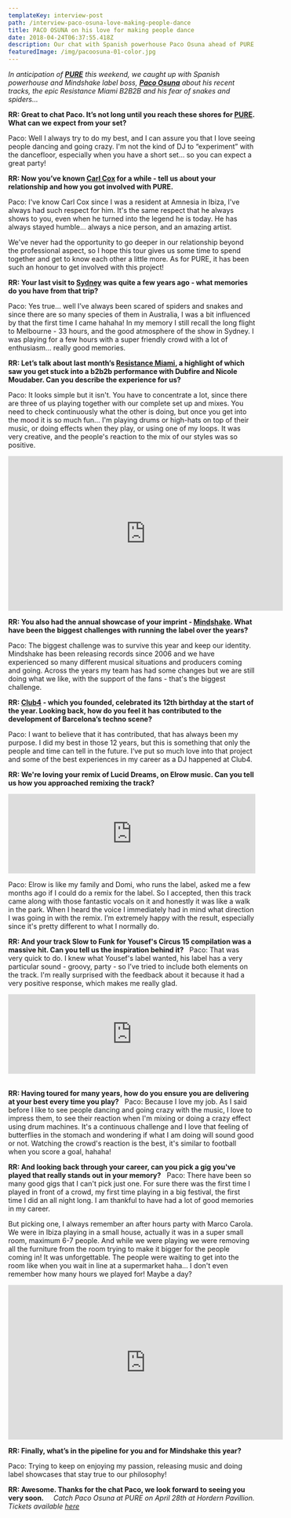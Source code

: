 ```yaml
---
templateKey: interview-post
path: /interview-paco-osuna-love-making-people-dance
title: PACO OSUNA on his love for making people dance
date: 2018-04-24T06:37:55.418Z
description: Our chat with Spanish powerhouse Paco Osuna ahead of PURE
featuredImage: /img/pacoosuna-01-color.jpg
---
```

_In anticipation of [**PURE**](https://www.ravereviewz.net/Event/Pure-Sydney-18-Moore-Park/138) this weekend, we caught up with Spanish powerhouse and Mindshake label boss, [**Paco Osuna**](https://www.facebook.com/PacoOsunaOfficial/) about his recent tracks, the epic Resistance Miami B2B2B and his fear of snakes and spiders..._



**RR: Great to chat Paco. It’s not long until you reach these shores for [PURE](https://www.ravereviewz.net/Event/Pure-Sydney-18-Moore-Park/138). What can we expect from your set?**

Paco: Well I always try to do my best, and I can assure you that I love seeing people dancing and going crazy. I'm not the kind of DJ to “experiment” with the dancefloor, especially when you have a short set... so you can expect a great party!



**RR: Now you’ve known [Carl Cox](https://www.facebook.com/carlcox247/) for a while - tell us about your relationship and how you got involved with PURE.**

Paco: I've know Carl Cox since I was a resident at Amnesia in Ibiza, I've always had such respect for him. It's the same respect that he always shows to you, even when he turned into the legend he is today. He has always stayed humble... always a nice person, and an amazing artist.

We've never had the opportunity to go deeper in our relationship beyond the professional aspect, so I hope this tour gives us some time to spend together and get to know each other a little more. As for PURE, it has been such an honour to get involved with this project!



**RR: Your last visit to [Sydney](https://www.ravereviewz.net/Events-Location/Sydney) was quite a few years ago - what memories do you have from that trip?**

Paco: Yes true... well I’ve always been scared of spiders and snakes and since there are so many species of them in Australia, I was a bit influenced by that the first time I came hahaha! In my memory I still recall the long flight to Melbourne - 33 hours, and the good atmosphere of the show in Sydney. I was playing for a few hours with a super friendly crowd with a lot of enthusiasm... really good memories.



**RR:  Let’s talk about last month’s [Resistance Miami](https://www.facebook.com/resistance/), a highlight of which saw you get stuck into a b2b2b performance with Dubfire and Nicole Moudaber. Can you describe the experience for us?**

Paco: It looks simple but it isn't. You have to concentrate a lot, since there are three of us playing together with our complete set up and mixes. You need to check continuously what the other is doing, but once you get into the mood it is so much fun... I'm playing drums or high-hats on top of their music, or doing effects when they play, or using one of my loops. It was very creative, and the people's reaction to the mix of our styles was so positive.

<iframe width="560" height="315" src="https://www.youtube.com/embed/-pdk3CS5SVI?rel=0" frameborder="0" allow="autoplay; encrypted-media" allowfullscreen></iframe>


**RR:  You also had the annual showcase of your imprint - [Mindshake](https://www.facebook.com/mindshakerecords/). What have been the biggest challenges with running the label over the years?**

Paco: The biggest challenge was to survive this year and keep our identity. Mindshake has been releasing records since 2006 and we have experienced so many different musical situations and producers coming and going. Across the years my team has had some changes but we are still doing what we like, with the support of the fans - that's the biggest challenge.



**RR: [Club4](https://www.facebook.com/Club4.barcelona/) - which you founded, celebrated its 12th birthday at the start of the year. Looking back, how do you feel it has contributed to the development of Barcelona’s techno scene?**

Paco: I want to believe that it has contributed, that has always been my purpose. I did my best in those 12 years, but this is something that only the people and time can tell in the future. I‘ve put so much love into that project and some of the best experiences in my career as a DJ happened at Club4.



**RR:  We're loving your remix of Lucid Dreams, on Elrow music. Can you tell us how you approached remixing the track?**

<iframe src="https://embed.beatport.com/?id=10363407&type=track" width="100%" height="162" frameborder="0" scrolling="no" style="max-width:600px;"></iframe>

Paco: Elrow is like my family and Domi, who runs the label, asked me a few months ago if I could do a remix for the label. So I accepted, then this track came along with those fantastic vocals on it and honestly it was like a walk in the park. When I heard the voice I immediately had in mind what direction I was going in with the remix. I’m extremely happy with the result, especially since it's pretty different to what I normally do.



**RR:  And your track Slow to Funk for Yousef's Circus 15 compilation was a massive hit. Can you tell us the inspiration behind it?**
 
Paco: That was very quick to do. I knew what Yousef's label wanted, his label has a very particular sound - groovy, party - so I’ve tried to include both elements on the track. I'm really surprised with the feedback about it because it had a very positive response, which makes me really glad.
 
<iframe src="https://embed.beatport.com/?id=9703680&type=track" width="100%" height="162" frameborder="0" scrolling="no" style="max-width:600px;"></iframe>
 


**RR: Having toured for many years, how do you ensure you are delivering at your best every time you play?**
 
Paco: Because I love my job. As I said before I like to see people dancing and going crazy with the music, I love to impress them, to see their reaction when I'm mixing or doing a crazy effect using drum machines. It's a continuous challenge and I love that feeling of butterflies in the stomach and wondering if what I am doing will sound good or not. Watching the crowd's reaction is the best, it's similar to football when you score a goal, hahaha!



**RR:  And looking back through your career, can you pick a gig you've played that really stands out in your memory?**
 
Paco: There have been so many good gigs that I can't pick just one. For sure there was the first time I played in front of a crowd, my first time playing in a big festival, the first time I did an all night long. I am thankful to have had a lot of good memories in my career. 

But picking one, I always remember an after hours party with Marco Carola. We were in Ibiza playing in a small house, actually it was in a super small room, maximum 6-7 people. And while we were playing we were removing all the furniture from the room trying to make it bigger for the people coming in! It was unforgettable. The people were waiting to get into the room like when you wait in line at a supermarket haha… I don't even remember how many hours we played for! Maybe a day?
 
<iframe width="560" height="315" src="https://www.youtube.com/embed/XcYNgjmBD54?rel=0" frameborder="0" allow="autoplay; encrypted-media" allowfullscreen></iframe>



**RR: Finally, what’s in the pipeline for you and for Mindshake this year?**

Paco: Trying to keep on enjoying my passion, releasing music and doing label showcases that stay true to our philosophy!



**RR: Awesome. Thanks for the chat Paco, we look forward to seeing you very soon.**
 
 
_Catch Paco Osuna at PURE on April 28th at Hordern Pavillion. Tickets available [here](https://www.ravereviewz.net/Event/Pure-Sydney-18-Moore-Park/138)_
